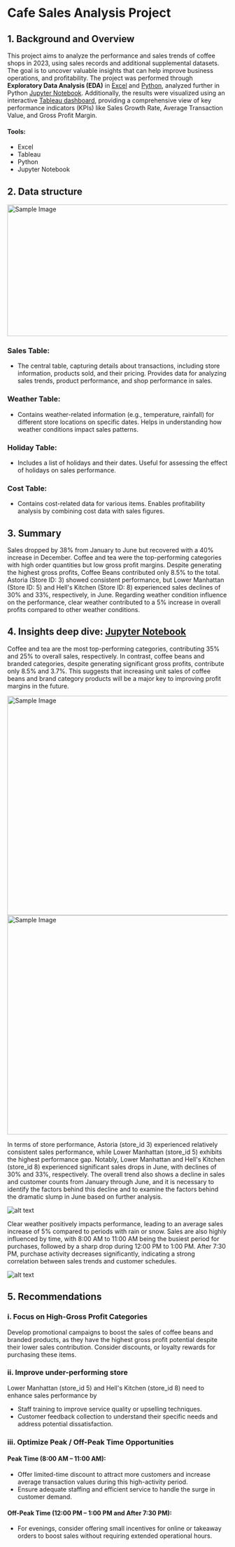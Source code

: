 # Cafe Sales Analysis Project

## 1. Background and Overview

This project aims to analyze the performance and sales trends of coffee shops in 2023, using sales records and additional supplemental datasets. The goal is to uncover valuable insights that can help improve business operations, and profitability. The project was performed through **Exploratory Data Analysis (EDA)** in [Excel](image/sales-weather-excel.png) and [Python](EDA/EDA.ipynb), analyzed further in Python [Jupyter Notebook](sales_analysis/sales_analysis.ipynb). Additionally, the results were visualized using an interactive [Tableau dashboard](https://public.tableau.com/app/profile/kensuke.umakoshi/viz/coffee_17365392664280/Dashboard1), providing a comprehensive view of key performance indicators (KPIs) like Sales Growth Rate, Average Transaction Value, and Gross Profit Margin.

#### Tools:
- Excel
- Tableau 
- Python 
- Jupyter Notebook  


## 2. Data structure

<img src="image/ER.png" alt="Sample Image" width="600" height="300">

### Sales Table:
- The central table, capturing details about transactions, including store information, products sold, and their pricing. Provides data for analyzing sales trends, product performance, and shop performance in sales.

### Weather Table:

- Contains weather-related information (e.g., temperature, rainfall) for different store locations on specific dates. Helps in understanding how weather conditions impact sales patterns.

### Holiday Table:
- Includes a list of holidays and their dates. Useful for assessing the effect of holidays on sales performance.

### Cost Table:
- Contains cost-related data for various items. Enables profitability analysis by combining cost data with sales figures.

## 3. Summary

Sales dropped by 38% from January to June but recovered with a 40% increase in December. Coffee and tea were the top-performing categories with high order quantities but low gross profit margins. Despite generating the highest gross profits, Coffee Beans contributed only 8.5% to the total. Astoria (Store ID: 3) showed consistent performance, but Lower Manhattan (Store ID: 5) and Hell's Kitchen (Store ID: 8) experienced sales declines of 30% and 33%, respectively, in June. Regarding weather condition influence on the performance, clear weather contributed to a 5% increase in overall profits compared to other weather conditions.





## 4. Insights deep dive: [Jupyter Notebook](sales_analysis/sales_analysis.ipynb)
Coffee and tea are the most top-performing categories, contributing 35% and 25% to overall sales, respectively. In contrast, coffee beans and branded categories, despite generating significant gross profits, contribute only 8.5% and 3.7%. This suggests that increasing unit sales of coffee beans and brand category products will be a major key to improving profit margins in the future.


<img src="image/image-4.png" alt="Sample Image" width="800" height="500">

<img src="image/image-3.png" alt="Sample Image" width="800" height="500">


In terms of store performance, Astoria (store_id 3) experienced relatively consistent sales performance, while Lower Manhattan (store_id 5) exhibits the highest performance gap. Notably, Lower Manhattan and Hell's Kitchen (store_id 8) experienced significant sales drops in June, with declines of 30% and 33%, respectively. The overall trend also shows a decline in sales and customer counts from January through June, and it is necessary to identify the factors behind this decline and to examine the factors behind the dramatic slump in June based on further analysis.


![alt text](image/image-1.png)

Clear weather positively impacts performance, leading to an average sales increase of 5% compared to periods with rain or snow. Sales are also highly influenced by time, with 8:00 AM to 11:00 AM being the busiest period for purchases, followed by a sharp drop during 12:00 PM to 1:00 PM. After 7:30 PM, purchase activity decreases significantly, indicating a strong correlation between sales trends and customer schedules.

![alt text](image/image.png)

## 5. Recommendations
### i. Focus on High-Gross Profit Categories
Develop promotional campaigns to boost the sales of coffee beans and branded products, as they have the highest gross profit potential despite their lower sales contribution. Consider discounts, or loyalty rewards for purchasing these items.

### ii. Improve under-performing store 
Lower Manhattan (store_id 5) and Hell's Kitchen (store_id 8) need to enhance sales performance by
- Staff training to improve service quality or upselling techniques.
- Customer feedback collection to understand their specific needs and address potential dissatisfaction.

### iii. Optimize Peak / Off-Peak Time Opportunities
#### Peak Time (8:00 AM – 11:00 AM):
-  Offer limited-time discount to attract more customers and increase average transaction values during this high-activity period.
- Ensure adequate staffing and efficient service to handle the surge in customer demand.

#### Off-Peak Time (12:00 PM – 1:00 PM and After 7:30 PM):
- For evenings, consider offering small incentives for online or takeaway orders to boost sales without requiring extended operational hours.

